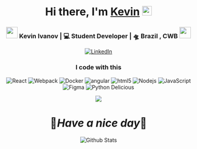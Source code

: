 <div align="center">
   <h1>Hi there, I'm <a href="https://hemant.codes">Kevin</a> <img src="https://media.giphy.com/media/hvRJCLFzcasrR4ia7z/giphy.gif" width="25px"> </h1>
 
 <div align="center">
<h3><img src="https://media.giphy.com/media/WUlplcMpOCEmTGBtBW/giphy.gif" width="30"> Kevin Ivanov | 💻 Student Developer | 🛸 Brazil , CWB <img src="https://media.giphy.com/media/WUlplcMpOCEmTGBtBW/giphy.gif" width="30"></h3>
</div>
 

 
  [![LinkedIn](https://img.shields.io/badge/LinkedIn-0077B5?style=for-the-badge&logo=linkedin&logoColor=white)](https://www.linkedin.com/in/kevin-ivanov911/) 
  
 
 
 
 

<h3>I code with this</h3>
<p>
  <img alt="React" src="https://img.shields.io/badge/-React-45b8d8?style=flat-square&logo=react&logoColor=white" />
  <img alt="Webpack" src="https://img.shields.io/badge/-Webpack-8DD6F9?style=flat-square&logo=webpack&logoColor=white" /> 
  <img alt="Docker" src="https://img.shields.io/badge/-Docker-46a2f1?style=flat-square&logo=docker&logoColor=white" />
  <img alt="angular" src="https://img.shields.io/badge/-Angular-DD0031?style=flat-square&logo=angular&logoColor=white" />
  <img alt="html5" src="https://img.shields.io/badge/-HTML5-E34F26?style=flat-square&logo=html5&logoColor=white" />
  <img alt="Nodejs" src="https://img.shields.io/badge/-Nodejs-43853d?style=flat-square&logo=Node.js&logoColor=white" />
  <img alt="JavaScript" src="https://img.shields.io/badge/-JavaScript-45b8d8?style=flat-square&logo=javascript&logoColor=white%22" />
  <img alt="Figma" src="https://img.shields.io/badge/-Figma-45b8d8?style=flat-square&logo=figma&logoColor=white%22" />
  <img alt="Python Delicious" src="https://img.shields.io/badge/-Python%20Delicious-45b8d8?style=flat-square&logo=python&logoColor=white%22" />
 
 
</p>
















 </p>
     <p align="center">
   <img src="https://c.tenor.com/uSNaQY2nybgAAAAC/shiba-shiny-shiba.gif" />
   </p>




<h1 align='center'>🖤<i>Have a nice day</i>🖤</h1>

<p align="center">
        <img src="https://raw.githubusercontent.com/bornmay/bornmay/Update/svg/Bottom.svg" alt="Github Stats" />
</p>
